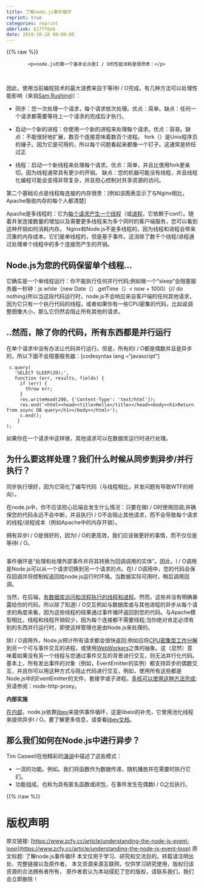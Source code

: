 ```yaml
---
title: 了解node.js事件循环
reprint: true
categories: reprint
abbrlink: 617ff6e6
date: 2018-10-18 00:00:00
---
```


{{% raw %}}

            <p>node.js的第一个基本论点是I / O的性能消耗是很昂贵：</p>
<p>﻿<a href="http://blog.mixu.net/files/2011/01/io-cost.png"><img src="https://p0.ssl.qhimg.com/t012a94409121d21cfb.png" alt="" title="io-cost"></a></p>
<p>因此，使用当前编程技术的最大浪费来自于等待I / O完成。有几种方法可以处理性能影响（来自<a href="http://www.nightmare.com/medusa/async_sockets.html">Sam Rushing</a>)）：</p>
<ul>
<li><p>同步：您一次处理一个请求，每个请求依次处理。优点：简单。缺点：任何一个请求都需要等待上一个请求的完成后才执行。</p>
</li>
<li><p>启动一个新的进程：你使用一个新的进程来处理每个请求。优点：容易。缺点：不能很好地扩展，数百个连接意味着数百个进程。 fork（）是Unix程序员的锤子。因为它是可用的，所以每个问题看起来都像一个钉子。这通常是矫枉过正</p>
</li>
<li><p>线程：启动一个新线程来处理每个请求。优点：简单，并且比使用fork更亲切，因为线程通常具有更少的开销。 缺点：您的机器可能没有线程，并且线程化编程可能会变得非常复杂，并且担心控制对共享资源的访问。</p>
</li>
</ul>
<p>第二个基础论点是线程每连接的内存很贵：[例如该图表显示了与Nginx相比，Apache吸收内存的每个人都清楚]</p>
<p>Apache是​​多线程的：它为<a href="http://httpd.apache.org/docs/2.0/mod/worker.html">每个请求产生一个线程</a>（或<a href="http://httpd.apache.org/docs/2.0/mod/prefork.html">进程</a>，它依赖于conf）。随着并发连接数量的增加以及需要更多线程来为多个同时的客户端服务，您可以看到这种开销如何消耗内存。 Nginx和Node.js不是多线程的，因为线程和进程会带来沉重的内存成本。它们是单线程的，但是基于事件。这消除了数千个线程/进程通过处理单个线程中的多个连接而产生的开销。</p>
<h2><strong>Node.js为您的代码保留单个线程...</strong></h2>
<p>它确实是一个单线程运行：你不能执行任何并行代码;例如做一个“sleep”会阻塞服务器一秒钟：js while（new Date（）.getTime（）&lt; now + 1000）{// do nothing}所以当这段代码运行时，node.js不会响应来自客户端的任何其他请求，因为它只有一个执行代码的线程。或者如果你有一些CPU密集的代码，比如说调整图像大小，那么它仍然会阻止所有其他的请求。</p>
<h2><strong>..然而，除了你的代码，所有东西都是并行运行</strong></h2>
<p>在单个请求中没有办法让代码并行运行。但是，所有的I / O都是偶数并且是异步的，所以下面不会阻塞服务器：[codesyntax lang =“javascript”]</p>
<pre><code class="hljs xml"> c.query(
   'SELECT SLEEP(20);',
   function (err, results, fields) {
     if (err) {
       throw err;
     }
     res.writeHead(200, {'Content-Type': 'text/html'});
     res.end('<span class="hljs-tag">&lt;<span class="hljs-name">html</span>&gt;</span><span class="hljs-tag">&lt;<span class="hljs-name">head</span>&gt;</span><span class="hljs-tag">&lt;<span class="hljs-name">title</span>&gt;</span>Hello<span class="hljs-tag">&lt;/<span class="hljs-name">title</span>&gt;</span><span class="hljs-tag">&lt;/<span class="hljs-name">head</span>&gt;</span><span class="hljs-tag">&lt;<span class="hljs-name">body</span>&gt;</span><span class="hljs-tag">&lt;<span class="hljs-name">h1</span>&gt;</span>Return from async DB query<span class="hljs-tag">&lt;/<span class="hljs-name">h1</span>&gt;</span><span class="hljs-tag">&lt;/<span class="hljs-name">body</span>&gt;</span><span class="hljs-tag">&lt;/<span class="hljs-name">html</span>&gt;</span>');
     c.end();
    }
);
</code></pre><p>如果你在一个请求中这样做，其他请求可以在数据库运行时进行处理。</p>
<h2>为什么要这样处理？我们什么时候从同步到异步/并行执行？</h2>
<p>同步执行很好，因为它简化了编写代码（与线程相比，并发问题有导致WTF的倾向）。</p>
<p>在node.js中，你不应该担心后端会发生什么情况：只要在做I / O时使用回调;并确保您的代码永远不会中断，并且执行I / O不会阻止其他请求，而不会导致每个请求的线程/进程成本（例如Apache中的内存开销）。</p>
<p>拥有异步I / O是很好的，因为I / O的更高效，我们应该做更好的事情，而不仅仅是等待I / O。</p>
<p><a href="http://blog.mixu.net/files/2011/01/bucket_3.gif"><img src="https://p0.ssl.qhimg.com/t01528d5247e98a5f59.gif" alt="" title="bucket_3"></a></p>
<p>事件循环是“处理和处理外部事件并将其转换为回调调用的实体”。因此，I / O调用是Node.js可以从一个请求切换到另一个请求的点。在I / O调用中，您的代码会保存回调并将控制权返回给node.js运行时环境。当数据实际可用时，稍后调用回调。</p>
<p>当然，在后端，<a href="http://stackoverflow.com/questions/3629784/how-is-node-js-inherently-faster-when-it-still-relies-on-threads-internally">有数据库访问和流程执行的线程和进程</a>。然而，这些并没有明确暴露给你的代码，所以除了知道I / O交互例如与数据库或与其他进程的异步从每个请求的角度来看，因为这些线程的结果通过事件循环返回到您的代码。与Apache模型相比，线程和线程开销较少，因为每个连接都不需要线程;当你绝对肯定必须有别的东西并行运行时，即使这样管理也是由Node.js来处理的。</p>
<p>除I / O调用外，Node.js预计所有请求都会很快返回;例如应将<a href="http://stackoverflow.com/questions/3491811/node-js-and-cpu-intensive-requests">CPU密集型工作分解</a>到另一个可与事件交互的进程，或使用<a href="http://blog.std.in/2010/07/08/nodejs-webworker-design/">WebWorkers</a>之类的抽象。这（显然）意味着如果没有另一个线程与您通过事件交互的背景进行交互，则无法并行化代码。基本上，所有发出事件的对象（例如，EventEmitter的实例）都支持异步的偶数交互，并且你可以用这种方式与阻止代码进行交互，例如，使用所有这些都是Node.js中的EventEmitter的文件，套接字或子进程。<a href="http://developer.yahoo.com/blogs/ydn/posts/2010/07/multicore_http_server_with_nodejs/">多核可以使用这种方法完成</a>;另请参阅：node-http-proxy。</p>
<p><strong>内部实施</strong></p>
<p><a href="https://github.com/ry/node/tree/master/deps">在内部</a>，node.js依靠<a href="http://software.schmorp.de/pkg/libev.html">libev</a>来提供事件循环，这是libeio的补充，它使用池化线程来提供异步I / O。要了解更多信息，请查看<a href="http://pod.tst.eu/http://cvs.schmorp.de/libev/ev.pod">libev文档</a>。</p>
<h2>那么我们如何在Node.js中进行异步？</h2>
<p>Tim Caswell在他精彩的<a href="http://creationix.com/jsconf.pdf">演讲</a>中描述了这些模式：</p>
<ul>
<li>一流的功能。例如。我们将函数作为数据传递，随机播放并在需要时执行它们。</li>
<li>功能组成。也称为具有匿名函数或闭包，在事件发生在偶数I / O之后执行。</li>
</ul>

          
{{% /raw %}}

# 版权声明
原文链接: [https://www.zcfy.cc/article/understanding-the-node-js-event-loop](https://www.zcfy.cc/article/understanding-the-node-js-event-loop)
原文标题: 了解node.js事件循环
本文仅用于学习、研究和交流目的。转载请注明出处、完整链接以及原作者。
本文资源来源互联网，仅供学习研究使用，版权归该资源的合法拥有者所有，
原作者若认为本站侵犯了您的版权，请联系我们，我们会立即删除！
